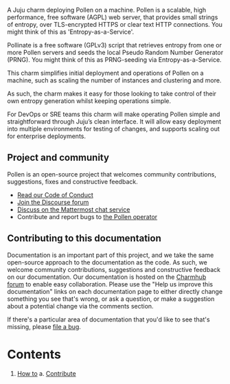 A Juju charm deploying Pollen on a machine. Pollen is a scalable,
high performance, free software (AGPL) web server, that provides small
strings of entropy, over TLS-encrypted HTTPS or clear text HTTP connections.
You might think of this as 'Entropy-as-a-Service'.

Pollinate is a free software (GPLv3) script that retrieves entropy from one
or more Pollen servers and seeds the local Pseudo Random Number Generator (PRNG).
You might think of this as PRNG-seeding via Entropy-as-a-Service.

This charm simplifies initial deployment and operations of Pollen
on a machine, such as scaling the number of instances and clustering and more.

As such, the charm makes it easy for those looking to take control of their own
entropy generation whilst keeping operations simple.

For DevOps or SRE teams this charm will make operating Pollen simple and
straightforward through Juju’s clean interface. It will allow easy deployment
into multiple environments for testing of changes, and supports scaling out for
enterprise deployments.

## Project and community

Pollen is an open-source project that welcomes community contributions, suggestions, fixes and constructive feedback.
- [Read our Code of Conduct](https://ubuntu.com/community/code-of-conduct)
- [Join the Discourse forum](https://discourse.charmhub.io/tag/pollen)
- [Discuss on the Mattermost chat service](https://chat.charmhub.io/charmhub/channels/charm-dev)
- Contribute and report bugs to [the Pollen operator](https://github.com/canonical/pollen-operator)

## Contributing to this documentation

Documentation is an important part of this project, and we take the same open-source approach to the documentation as the code. As such, we welcome community contributions, suggestions and constructive feedback on our documentation. Our documentation is hosted on the [Charmhub forum](https://discourse.charmhub.io/) to enable easy collaboration. Please use the "Help us improve this documentation" links on each documentation page to either directly change something you see that's wrong, or ask a question, or make a suggestion about a potential change via the comments section.

If there's a particular area of documentation that you'd like to see that's missing, please [file a bug](https://github.com/canonical/pollen-operator/issues).

# Contents

1. [How to](how-to)
  a. [Contribute](how-to/contribute.md)
